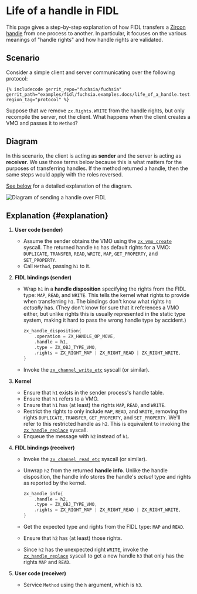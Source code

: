 # Life of a handle in FIDL

This page gives a step-by-step explanation of how FIDL transfers a [Zircon
handle] from one process to another. In particular, it focuses on the various
meanings of "handle rights" and how handle rights are validated.

## Scenario

Consider a simple client and server communicating over the following protocol:

```fidl
{% includecode gerrit_repo="fuchsia/fuchsia" gerrit_path="examples/fidl/fuchsia.examples.docs/life_of_a_handle.test.fidl" region_tag="protocol" %}
```

Suppose that we remove `zx.Rights.WRITE` from the handle rights, but only
recompile the server, not the client. What happens when the client creates a VMO
and passes it to `Method`?

## Diagram

In this scenario, the client is acting as **sender** and the server is acting as
**receiver**. We use those terms below because this is what matters for the
purposes of transferring handles. If the method returned a handle, then the same
steps would apply with the roles reversed.

[See below](#explanation) for a detailed explanation of the diagram.

![Diagram of sending a handle over FIDL](images/life-of-a-handle.svg)

## Explanation {#explanation}

1. **User code (sender)**
    * Assume the sender obtains the VMO using the [`zx_vmo_create`] syscall. The
      returned handle `h1` has default rights for a VMO: `DUPLICATE`,
      `TRANSFER`, `READ`, `WRITE`, `MAP`, `GET_PROPERTY`, and `SET_PROPERTY`.
    * Call `Method`, passing `h1` to it.

1. **FIDL bindings (sender)**
    * Wrap `h1` in a **handle disposition** specifying the rights from the FIDL
      type: `MAP`, `READ`, and `WRITE`. This tells the kernel what rights to
      provide when transferring `h1`. The bindings don't know what rights `h1`
      _actually_ has. (They don't know for sure that it references a VMO either,
      but unlike rights this is usually represented in the static type system,
      making it hard to pass the wrong handle type by accident.)

      ```c
      zx_handle_disposition{
          .operation = ZX_HANDLE_OP_MOVE,
          .handle = h1,
          .type = ZX_OBJ_TYPE_VMO,
          .rights = ZX_RIGHT_MAP | ZX_RIGHT_READ | ZX_RIGHT_WRITE,
      }
      ```

    * Invoke the [`zx_channel_write_etc`] syscall (or similar).

1. **Kernel**
    * Ensure that `h1` exists in the sender process's handle table.
    * Ensure that `h1` refers to a VMO.
    * Ensure that `h1` has (at least) the rights `MAP`, `READ`, and `WRITE`.
    * Restrict the rights to only include `MAP`, `READ`, and `WRITE`, removing
      the rights `DUPLICATE`, `TRANSFER`, `GET_PROPERTY`, and `SET_PROPERTY`.
      We'll refer to this restricted handle as `h2`. This is equivalent to
      invoking the [`zx_handle_replace`] syscall.
    * Enqueue the message with `h2` instead of `h1`.

1. **FIDL bindings (receiver)**
    * Invoke the [`zx_channel_read_etc`] syscall (or similar).
    * Unwrap `h2` from the returned **handle info**. Unlike the handle
      disposition, the handle info stores the handle's _actual_ type and rights
      as reported by the kernel.

      ```c
      zx_handle_info{
          .handle = h2,
          .type = ZX_OBJ_TYPE_VMO,
          .rights = ZX_RIGHT_MAP | ZX_RIGHT_READ | ZX_RIGHT_WRITE,
      }
      ```

    * Get the expected type and rights from the FIDL type: `MAP` and `READ`.
    * Ensure that `h2` has (at least) those rights.
    <!-- TODO(fxbug.dev/89504): In the future, the following point will only
    apply to debug mode. Explain that here once that is the case. -->
    * Since `h2` has the unexpected right `WRITE`, invoke the
      [`zx_handle_replace`] syscall to get a new handle `h3` that only has the
      rights `MAP` and `READ`.

1. **User code (receiver)**
    * Service `Method` using the `h` argument, which is `h3`.

[`zx_channel_read_etc`]: /docs/reference/syscalls/channel_read_etc.md
[`zx_channel_write_etc`]: /docs/reference/syscalls/channel_write_etc.md
[`zx_handle_replace`]: /docs/reference/syscalls/handle_replace.md
[`zx_vmo_create`]: /docs/reference/syscalls/vmo_create.md
[Zircon handle]: /docs/concepts/kernel/handles.md

